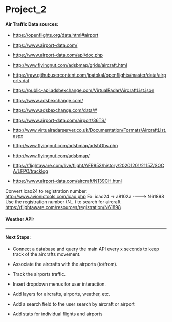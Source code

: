 # Project_2

#### Air Traffic Data sources:

* https://openflights.org/data.html#airport

* https://www.airport-data.com/

* https://www.airport-data.com/api/doc.php

* http://www.flyingnut.com/adsbmap/grids/aircraft.html

* https://raw.githubusercontent.com/jpatokal/openflights/master/data/airports.dat

* https://public-api.adsbexchange.com/VirtualRadar/AircraftList.json

* https://www.adsbexchange.com/

* https://www.adsbexchange.com/data/#

* https://www.airport-data.com/airport/36TS/

* http://www.virtualradarserver.co.uk/Documentation/Formats/AircraftList.aspx

* http://www.flyingnut.com/adsbmap/adsbObs.php

* http://www.flyingnut.com/adsbmap/

* https://flightaware.com/live/flight/AFR853/history/20201201/2115Z/SOCA/LFPO/tracklog

* https://www.airport-data.com/aircraft/N139CH.html


Convert icao24 to registration number:
http://www.avionictools.com/icao.php
Ex: icao24 -> a8102a  ---->  N61898
Use the registration number (N...) to search for aircraft
https://flightaware.com/resources/registration/N61898




#### Weather API:




---

#### Next Steps:

* Connect a database and query the main API every x seconds to keep track of the aircrafts movement.

* Associate the aircrafts with the airports (to/from).

* Track the airports traffic.

* Insert dropdown menus for user interaction.

* Add layers for aircrafts, airports, weather, etc.

* Add a search field to the user search by aircraft or airport

* Add stats for individual flights and airports



